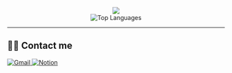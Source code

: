 <div align="center">
    <img src="https://capsule-render.vercel.app/api?type=transparent&color=ff0000&height=120&text=Yunseon%20Park&animation=twinkling&fontColor=d279cb&fontSize=50" />
</div>

<div align="center">
    <img src="https://github-readme-stats.vercel.app/api/top-langs/?username=YSP97&layout=compact" alt="Top Languages"/>
</div>

---

## 👩‍💻 Contact me  
<div align="">
    <a href="mailto:pus9717@gmail.com">
        <img src="https://img.shields.io/badge/Gmail-EA4335?style=for-the-badge&logo=Gmail&logoColor=white" alt="Gmail"/>
    </a>
    <a href="https://opaque-parade-b25.notion.site/Study-c7e2c7c4929442b986ef2e1e3d668b8e?pvs=74">
        <img src="https://img.shields.io/badge/Notion-000000?style=for-the-badge&logo=Notion&logoColor=white" alt="Notion"/>
    </a>
</div>
